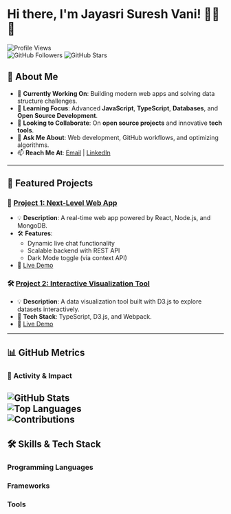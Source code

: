 # Hi there, I'm Jayasri Suresh Vani! 👨‍💻🚀  

![Profile Views](https://komarev.com/ghpvc/?username=jayasri2021&color=brightgreen&style=flat-square)  
![GitHub Followers](https://img.shields.io/github/followers/jayasri2021?style=social)
![GitHub Stars](https://img.shields.io/github/stars/jayasri2021?style=social)



## 🌟 About Me
- 🔭 **Currently Working On**: Building modern web apps and solving data structure challenges.
- 🌱 **Learning Focus**: Advanced **JavaScript**, **TypeScript**, **Databases**, and **Open Source Development**.
- 🤝 **Looking to Collaborate**: On **open source projects** and innovative **tech tools**.
- 💬 **Ask Me About**: Web development, GitHub workflows, and optimizing algorithms.
- 📫 **Reach Me At**: [Email](mailto:jayasri030520@gmail.com) | [LinkedIn](https://linkedin.com/in/your-profile)

---

## 🚀 Featured Projects


### 🔧 [Project 1: Next-Level Web App](https://github.com/your-repo)
- 💡 **Description**: A real-time web app powered by React, Node.js, and MongoDB.
- 🛠 **Features**:
  - Dynamic live chat functionality
  - Scalable backend with REST API
  - Dark Mode toggle (via context API)
- 🔗 [Live Demo](https://your-project-live-demo.com)

### 🛠️ [Project 2: Interactive Visualization Tool](https://github.com/your-repo)
- 💡 **Description**: A data visualization tool built with D3.js to explore datasets interactively.
- 🌟 **Tech Stack**: TypeScript, D3.js, and Webpack.
- 🔗 [Live Demo](https://your-tool-live-demo-link.com)


---

## 📊 GitHub Metrics

### 🚀 Activity & Impact
![GitHub Stats](https://github-readme-stats.vercel.app/api?username=jayasri2021&show_icons=true&theme=highcontrast&count_private=true)  
![Top Languages](https://github-readme-stats.vercel.app/api/top-langs/?username=jayasri2021&layout=compact&theme=highcontrast)  
![Contributions](https://github-profile-summary-cards.vercel.app/api/cards/productive-time?username=jayasri2021&theme=highcontrast&utcOffset=8)
---


## 🛠️ Skills & Tech Stack

### Programming Languages  


### Frameworks  


### Tools  

